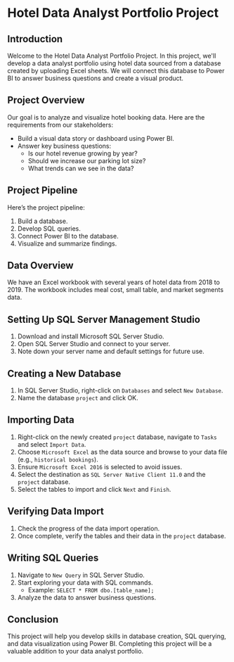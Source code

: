 # Hotel Data Analyst Portfolio Project

## Introduction
Welcome to the Hotel Data Analyst Portfolio Project. In this project, we'll develop a data analyst portfolio using hotel data sourced from a database created by uploading Excel sheets. We will connect this database to Power BI to answer business questions and create a visual product.

## Project Overview
Our goal is to analyze and visualize hotel booking data. Here are the requirements from our stakeholders:
- Build a visual data story or dashboard using Power BI.
- Answer key business questions:
  - Is our hotel revenue growing by year?
  - Should we increase our parking lot size?
  - What trends can we see in the data?

## Project Pipeline
Here’s the project pipeline:
1. Build a database.
2. Develop SQL queries.
3. Connect Power BI to the database.
4. Visualize and summarize findings.

## Data Overview
We have an Excel workbook with several years of hotel data from 2018 to 2019. The workbook includes meal cost, small table, and market segments data.

## Setting Up SQL Server Management Studio
1. Download and install Microsoft SQL Server Studio.
2. Open SQL Server Studio and connect to your server.
3. Note down your server name and default settings for future use.

## Creating a New Database
1. In SQL Server Studio, right-click on `Databases` and select `New Database`.
2. Name the database `project` and click OK.

## Importing Data
1. Right-click on the newly created `project` database, navigate to `Tasks` and select `Import Data`.
2. Choose `Microsoft Excel` as the data source and browse to your data file (e.g., `historical bookings`).
3. Ensure `Microsoft Excel 2016` is selected to avoid issues.
4. Select the destination as `SQL Server Native Client 11.0` and the `project` database.
5. Select the tables to import and click `Next` and `Finish`.

## Verifying Data Import
1. Check the progress of the data import operation.
2. Once complete, verify the tables and their data in the `project` database.

## Writing SQL Queries
1. Navigate to `New Query` in SQL Server Studio.
2. Start exploring your data with SQL commands.
   - Example: `SELECT * FROM dbo.[table_name];`
3. Analyze the data to answer business questions.

## Conclusion
This project will help you develop skills in database creation, SQL querying, and data visualization using Power BI. Completing this project will be a valuable addition to your data analyst portfolio.
